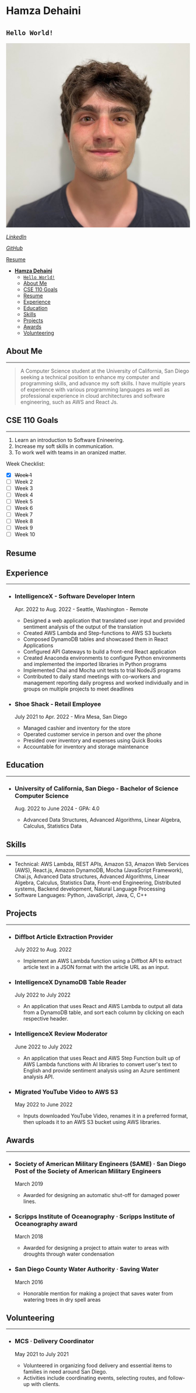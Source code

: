 # **Hamza Dehaini**

## `Hello World!`

![Profile Picture](profile.jfif)

*[LinkedIn](https://www.linkedin.com/in/hamzadehaini/)*


*[GitHub](https://github.com/hdehaini)*

[Resume](resume.md)

- [**Hamza Dehaini**](#hamza-dehaini)
  - [`Hello World!`](#hello-world)
  - [About Me](#about-me)
  - [CSE 110 Goals](#cse-110-goals)
  - [Resume](#resume)
  - [Experience](#experience)
  - [Education](#education)
  - [Skills](#skills)
  - [Projects](#projects)
  - [Awards](#awards)
  - [Volunteering](#volunteering)

## About Me
--------

> A Computer Science student at the University of California, San Diego seeking a technical position to enhance my computer and programming skills, and advance my soft skills. I have multiple years of experience with various programming languages as well as professional experience in cloud architectures and software engineering, such as AWS and React Js.

## CSE 110 Goals
--------

1. Learn an introduction to Software Enineering.
2. Increase my soft skills in communication.
3. To work well with teams in an oranized matter.


Week Checklist:
- [x] ~~Week 1~~
- [ ] Week 2
- [ ] Week 3
- [ ] Week 4
- [ ] Week 5
- [ ] Week 6
- [ ] Week 7
- [ ] Week 8
- [ ] Week 9
- [ ] Week 10

## Resume

## Experience
----------

*   ### IntelligenceX - Software Developer Intern
    
    Apr. 2022 to Aug. 2022 - Seattle, Washington - Remote
    
    *   Designed a web application that translated user input and provided sentiment analysis of the output of the translation
    *   Created AWS Lambda and Step-functions to AWS S3 buckets
    *   Composed DynamoDB tables and showcased them in React Applications
    *   Configured API Gateways to build a front-end React application
    *   Created Anaconda environments to configure Python environments and implemented the imported libraries in Python programs
    *   Implemented Chai and Mocha unit tests to trial NodeJS programs
    *   Contributed to daily stand meetings with co-workers and management reporting daily progress and worked individually and in groups on multiple projects to meet deadlines
*   ### Shoe Shack - Retail Employee
    
    July 2021 to Apr. 2022 - Mira Mesa, San Diego
    
    *   Managed cashier and inventory for the store
    *   Operated customer service in person and over the phone
    *   Presided over inventory and expenses using Quick Books
    *   Accountable for inventory and storage maintenance

## Education
---------

*   ### University of California, San Diego - Bachelor of Science Computer Science
    
    Aug. 2022 to June 2024 - GPA: 4.0
    
    *   Advanced Data Structures, Advanced Algorithms, Linear Algebra, Calculus, Statistics Data

## Skills
------

*   Technical: AWS Lambda, REST APIs, Amazon S3, Amazon Web Services (AWS), React.js, Amazon DynamoDB, Mocha (JavaScript Framework), Chai.js, Advanced Data structures, Advanced Algorithms, Linear Algebra, Calculus, Statistics Data, Front-end Engineering, Distributed systems, Backend development, Natural Language Processing
*   Software Languages: Python, JavaScript, Java, C, C++

## Projects
--------

*   ### Diffbot Article Extraction Provider
    
    July 2022 to Aug. 2022
    
    *   Implement an AWS Lambda function using a Diffbot API to extract article text in a JSON format with the article URL as an input.
*   ### IntelligenceX DynamoDB Table Reader
    
    July 2022 to July 2022
    
    *   An application that uses React and AWS Lambda to output all data from a DynamoDB table, and sort each column by clicking on each respective header.
*   ### IntelligenceX Review Moderator
    
    June 2022 to July 2022
    
    *   An application that uses React and AWS Step Function built up of AWS Lambda functions with AI libraries to convert user's text to English and provide sentiment analysis using an Azure sentiment analysis API.


*   ### Migrated YouTube Video to AWS S3
    
    May 2022 to June 2022
    
    *   Inputs downloaded YouTube Video, renames it in a preferred format, then uploads it to an AWS S3 bucket using AWS libraries.

## Awards
------

*   ### Society of American Military Engineers (SAME) · San Diego Post of the Society of American Military Engineers
    
    March 2019
    
    *   Awarded for designing an automatic shut-off for damaged power lines.
*   ### Scripps Institute of Oceanography · Scripps Institute of Oceanography award
    
    March 2018
    
    *   Awarded for designing a project to attain water to areas with droughts through water condensation
*   ### San Diego County Water Authority · Saving Water
    
    March 2016
    
    *   Honorable mention for making a project that saves water from watering trees in dry spell areas

## Volunteering
------------

*   ### MCS · Delivery Coordinator
    
    May 2021 to July 2021
    
    *   Volunteered in organizing food delivery and essential items to families in need around San Diego.
    *   Activities include coordinating events, selecting routes, and follow-up with clients.